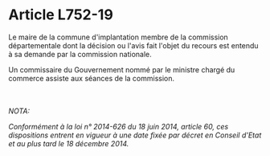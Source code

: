 # Article L752-19

<p>Le maire de la commune d'implantation membre de la commission départementale dont la décision ou l'avis fait l'objet du recours est entendu à sa demande par la commission nationale.</p><p>Un commissaire du Gouvernement nommé par le ministre chargé du commerce assiste aux séances de la commission. </p><br/><br/><i>NOTA:<p>Conformément à la loi n° 2014-626 du 18 juin 2014, article 60, ces dispositions entrent en vigueur à une date fixée par décret en Conseil d'Etat et au plus tard le 18 décembre 2014.</p></i>